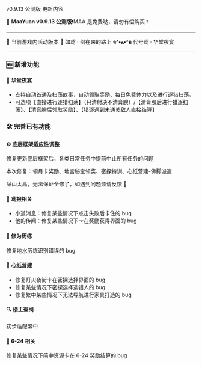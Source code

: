 v0.9.13 公测版 更新内容

🥳 **MaaYuan v0.9.13 公测版**❗MAA 是免费哒，请勿有偿购买 ❗

---

🐾 当前游戏内活动版本 🐾 如鸢 · 剑在来的路上 **ฅ^•ﻌ•^ฅ** 代号鸢 · 华堂夜宴

---

### 🆕 **新增功能**

#### 🥂 **华堂夜宴**

- 支持自动首通及扫荡故事，自动领取奖励、每日免费体力以及进行逐猎扫荡。
- 可选项【直接进行逐猎扫荡】（只清射决不清膏腴）/【清膏腴后进行猎逐扫荡】、【清膏腴后领取奖励】、【猎逐遇到未通关敌人直接结算】

### 🛠️ **完善已有功能**

#### ⚙️ **底层框架适应性调整**

修复更新底层框架后，各类日常任务中提前中止所有任务的问题

本次修复：领月卡奖励、地宫秘宝领奖、密探特训、心纸营建-佛脚派遣

屎山太高，无法保证全修了，如遇到问题烦请反馈 🤧

#### 📜 **鸢报相关**

- 小道消息：修复某些情况下点击失败后卡住的 bug
- 他的传闻：修复某些情况下卡在奖励获得界面的 bug

#### 💎 **修为历练**

修复地水历练识别错误的 bug

#### 🔨 **心纸营建**

- 修复灯火夜街卡在密探选择界面的 bug
- 修复某些情况下密探选择选错人的 bug
- 修复繁中某些情况下无法导航进行家具打造的 bug

#### 🔍 **楼主查岗**

初步适配繁中

#### 🔄 **6-24 相关**

修复某些情况下简中资源卡在 6-24 奖励结算的 bug
